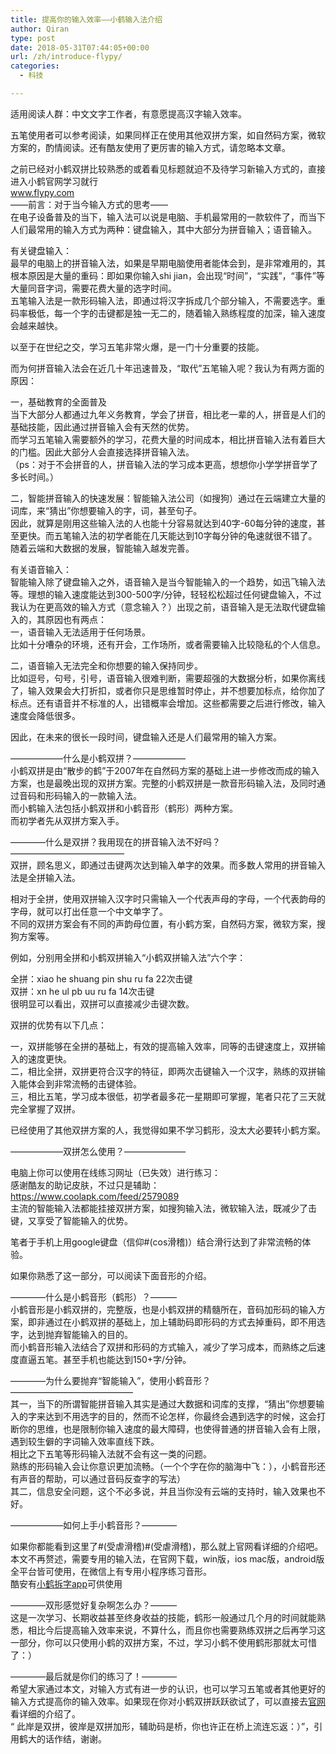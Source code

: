 ```yaml
---
title: 提高你的输入效率——小鹤输入法介绍
author: Qiran
type: post
date: 2018-05-31T07:44:05+00:00
url: /zh/introduce-flypy/
categories:
  - 科技

---
```

适用阅读人群：中文文字工作者，有意愿提高汉字输入效率。

五笔使用者可以参考阅读，如果同样正在使用其他双拼方案，如自然码方案，微软方案的，酌情阅读。还有酷友使用了更厉害的输入方式，请忽略本文章。

之前已经对小鹤双拼比较熟悉的或着看见标题就迫不及待学习新输入方式的，直接进入小鹤官网学习就行  
www.flypy.com  
——前言：对于当今输入方式的思考——  
在电子设备普及的当下，输入法可以说是电脑、手机最常用的一款软件了，而当下人们最常用的输入方式为两种：键盘输入，其中大部分为拼音输入；语音输入。

有关键盘输入：  
最早的电脑上的拼音输入法，如果是早期电脑使用者能体会到，是非常难用的，其根本原因是大量的重码：即如果你输入shi jian，会出现“时间”，“实践”，“事件”等大量同音字词，需要花费大量的选字时间。  
五笔输入法是一款形码输入法，即通过将汉字拆成几个部分输入，不需要选字。重码率极低，每一个字的击键都是独一无二的，随着输入熟练程度的加深，输入速度会越来越快。

以至于在世纪之交，学习五笔非常火爆，是一门十分重要的技能。

而为何拼音输入法会在近几十年迅速普及，“取代”五笔输入呢？我认为有两方面的原因：

一，基础教育的全面普及  
当下大部分人都通过九年义务教育，学会了拼音，相比老一辈的人，拼音是人们的基础技能，因此通过拼音输入会有天然的优势。  
而学习五笔输入需要额外的学习，花费大量的时间成本，相比拼音输入法有着巨大的门槛。因此大部分人会直接选择拼音输入法。  
（ps：对于不会拼音的人，拼音输入法的学习成本更高，想想你小学学拼音学了多长时间。）

二，智能拼音输入的快速发展：智能输入法公司（如搜狗）通过在云端建立大量的词库，来“猜出”你想要输入的字，词，甚至句子。  
因此，就算是刚用这些输入法的人也能十分容易就达到40字-60每分钟的速度，甚至更快。而五笔输入法的初学者能在几天能达到10字每分钟的龟速就很不错了。  
随着云端和大数据的发展，智能输入越发完善。

有关语音输入：  
智能输入除了键盘输入之外，语音输入是当今智能输入的一个趋势，如迅飞输入法等。理想的输入速度能达到300-500字/分钟，轻轻松松超过任何键盘输入，不过我认为在更高效的输入方式（意念输入？）出现之前，语音输入是无法取代键盘输入的，其原因也有两点：  
一，语音输入无法适用于任何场景。  
比如十分嘈杂的环境，还有开会，工作场所，或者需要输入比较隐私的个人信息。

二，语音输入无法完全和你想要的输入保持同步。  
比如逗号，句号，引号，语音输入很难判断，需要超强的大数据分析，如果你离线了，输入效果会大打折扣，或者你只是思维暂时停止，并不想要加标点，给你加了标点。还有语音并不标准的人，出错概率会增加。这些都需要之后进行修改，输入速度会降低很多。

因此，在未来的很长一段时间，键盘输入还是人们最常用的输入方案。

——————什么是小鹤双拼？——————  
小鹤双拼是由“散步的鹤”于2007年在自然码方案的基础上进一步修改而成的输入方案，也是最晚出现的双拼方案。完整的小鹤双拼是一款音形码输入法，及同时通过音码和形码输入的一款输入法。  
而小鹤输入法包括小鹤双拼和小鹤音形（鹤形）两种方案。  
而初学者先从双拼方案入手。

————什么是双拼？我用现在的拼音输入法不好吗？—————————————  
双拼，顾名思义，即通过击键两次达到输入单字的效果。而多数人常用的拼音输入法是全拼输入法。

相对于全拼，使用双拼输入汉字时只需输入一个代表声母的字母，一个代表韵母的字母，就可以打出任意一个中文单字了。  
不同的双拼方案会有不同的声韵母位置，有小鹤方案，自然码方案，微软方案，搜狗方案等。

例如，分别用全拼和小鹤双拼输入“小鹤双拼输入法”六个字：

全拼：xiao he shuang pin shu ru fa 22次击键  
双拼：xn he ul pb uu ru fa 14次击键  
很明显可以看出，双拼可以直接减少击键次数。

双拼的优势有以下几点：

一，双拼能够在全拼的基础上，有效的提高输入效率，同等的击键速度上，双拼输入的速度更快。  
二，相比全拼，双拼更符合汉字的特征，即两次击键输入一个汉字，熟练的双拼输入能体会到非常流畅的击键体验。  
三，相比五笔，学习成本很低，初学者最多花一星期即可掌握，笔者只花了三天就完全掌握了双拼。

已经使用了其他双拼方案的人，我觉得如果不学习鹤形，没太大必要转小鹤方案。

——————双拼怎么使用？———————

电脑上你可以使用在线练习网址（已失效）进行练习：  
感谢酷友的助记皮肤，不过只是辅助：  
https://www.coolapk.com/feed/2579089  
主流的智能输入法都能挂接双拼方案，如搜狗输入法，微软输入法，既减少了击键，又享受了智能输入的优势。

笔者于手机上用google键盘（信仰#(cos滑稽)）结合滑行达到了非常流畅的体验。  


如果你熟悉了这一部分，可以阅读下面音形的介绍。  
  
————什么是小鹤音形（鹤形）？———  
小鹤音形是小鹤双拼的，完整版，也是小鹤双拼的精髓所在，音码加形码的输入方案，即非通过在小鹤双拼的基础上，加上辅助码即形码的方式去掉重码，即不用选字，达到抛弃智能输入的目的。  
而小鹤音形输入法结合了双拼和形码的方式输入，减少了学习成本，而熟练之后速度直逼五笔。甚至手机也能达到150+字/分钟。  
  
————为什么要抛弃“智能输入”，使用小鹤音形？——————————————  
其一，当下的所谓智能拼音输入其实是通过大数据和词库的支撑，“猜出”你想要输入的字来达到不用选字的目的，然而不论怎样，你最终会遇到选字的时候，这会打断你的思维，也是限制你输入速度的最大障碍，也使得普通的拼音输入会有上限，遇到较生僻的字词输入效率直线下跌。  
相比之下五笔等形码输入法就不会有这一类的问题。  
熟练的形码输入会让你意识更加流畅。（一个个字在你的脑海中飞：），小鹤音形还有声音的帮助，可以通过音码反查字的写法）  
其二，信息安全问题，这个不必多说，并且当你没有云端的支持时，输入效果也不好。  
  
——————如何上手小鹤音形？————  
  
如果你都能看到这里了#(受虐滑稽)#(受虐滑稽)，那么就上官网看详细的介绍吧。本文不再赘述，需要专用的输入法，在官网下载，win版，ios mac版，android版全平台皆可使用，在微信上有专用小程序练习音形。  
酷安有[小鹤拆字app][1]可供使用  
  
————双形感觉好复杂啊怎么办？———  
这是一次学习、长期收益甚至终身收益的技能，鹤形一般通过几个月的时间就能熟悉，相比今后提高输入效率来说，不算什么，而且你也需要熟练双拼之后再学习这一部分，你可以只使用小鹤的双拼方案，不过，学习小鹤不使用鹤形那就太可惜了：）  
  
————最后就是你们的练习了！————  
希望大家通过本文，对输入方式有进一步的认识，也可以学习五笔或者其他更好的输入方式提高你的输入效率。如果现在你对小鹤双拼跃跃欲试了，可以直接去[官网][2]看详细的介绍了。  
“ 此岸是双拼，彼岸是双拼加形，辅助码是桥，你也许正在桥上流连忘返：）”，引用鹤大的话作结，谢谢。

 [1]: http://www.coolapk.com/apk/club.xhup.flypyquery
 [2]: http://www.flypy.com